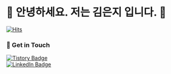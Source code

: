 # 🤖  안녕하세요. 저는 김은지 입니다. 🐯

[![Hits](https://hits.seeyoufarm.com/api/count/incr/badge.svg?url=https%3A%2F%2Fgithub.com%2Feunji-kim&count_bg=%2376FB11&title_bg=%23198BD7&icon=github.svg&icon_color=%23000000&title=Visitors&edge_flat=false)](https://hits.seeyoufarm.com)

### 💬 Get in Touch

[![Tistory Badge](https://img.shields.io/badge/Tistory-000000?style=flat-square&logo=ts&logoColor=white&link=https://lifeonguide.tistory.com/)](https://lifeonguide.tistory.com/)  
[![LinkedIn Badge](https://img.shields.io/badge/-LinkedIn-blue?style=flat-square&logo=Linkedin&logoColor=white&link=https://www.linkedin.com/in/%EC%9D%80%EC%A7%80-%EA%B9%80-93630b243/)](https://www.linkedin.com/in/%EC%9D%80%EC%A7%80-%EA%B9%80-93630)
